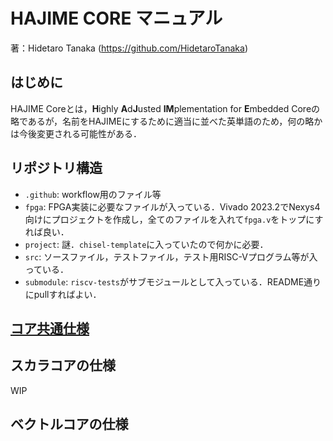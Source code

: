 # HAJIME CORE マニュアル
著：Hidetaro Tanaka (https://github.com/HidetaroTanaka)

## はじめに
HAJIME Coreとは，**H**ighly **A**d**J**usted **IM**plementation for **E**mbedded Coreの略であるが，名前をHAJIMEにするために適当に並べた英単語のため，何の略かは今後変更される可能性がある．

## リポジトリ構造
- `.github`: workflow用のファイル等
- `fpga`: FPGA実装に必要なファイルが入っている．Vivado 2023.2でNexys4向けにプロジェクトを作成し，全てのファイルを入れて`fpga.v`をトップにすれば良い．
- `project`: 謎．`chisel-template`に入っていたので何かに必要．
- `src`: ソースファイル，テストファイル，テスト用RISC-Vプログラム等が入っている．
- `submodule`: `riscv-tests`がサブモジュールとして入っている．README通りにpullすればよい．

## [コア共通仕様](./ja-jp/common_spec.md)

## スカラコアの仕様
WIP

## ベクトルコアの仕様
